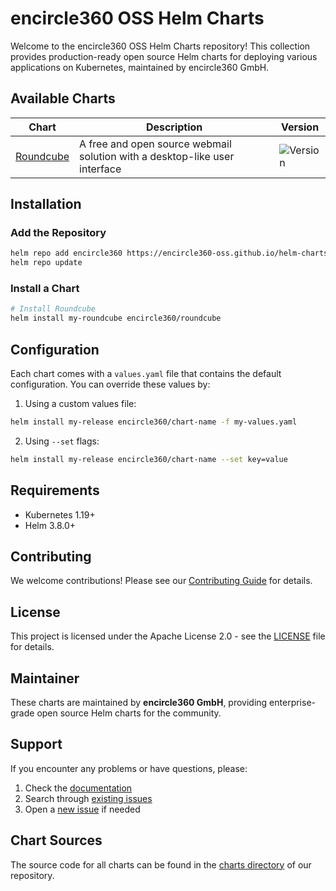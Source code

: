 # encircle360 OSS Helm Charts

Welcome to the encircle360 OSS Helm Charts repository! This collection provides production-ready open source Helm charts for deploying various applications on Kubernetes, maintained by encircle360 GmbH.

## Available Charts

| Chart | Description | Version |
|-------|-------------|---------|
| [Roundcube](charts/roundcube.md) | A free and open source webmail solution with a desktop-like user interface | ![Version](https://img.shields.io/badge/dynamic/yaml?url=https://raw.githubusercontent.com/encircle360-oss/helm-charts/main/charts/roundcube/Chart.yaml&query=$.version&label=version) |

## Installation

### Add the Repository

```bash
helm repo add encircle360 https://encircle360-oss.github.io/helm-charts
helm repo update
```

### Install a Chart

```bash
# Install Roundcube
helm install my-roundcube encircle360/roundcube
```

## Configuration

Each chart comes with a `values.yaml` file that contains the default configuration. You can override these values by:

1. Using a custom values file:
```bash
helm install my-release encircle360/chart-name -f my-values.yaml
```

2. Using `--set` flags:
```bash
helm install my-release encircle360/chart-name --set key=value
```

## Requirements

- Kubernetes 1.19+
- Helm 3.8.0+

## Contributing

We welcome contributions! Please see our [Contributing Guide](https://github.com/encircle360-oss/helm-charts/blob/main/CONTRIBUTING.md) for details.

## License

This project is licensed under the Apache License 2.0 - see the [LICENSE](https://github.com/encircle360-oss/helm-charts/blob/main/LICENSE) file for details.

## Maintainer

These charts are maintained by **encircle360 GmbH**, providing enterprise-grade open source Helm charts for the community.

## Support

If you encounter any problems or have questions, please:

1. Check the [documentation](https://encircle360-oss.github.io/helm-charts/)
2. Search through [existing issues](https://github.com/encircle360-oss/helm-charts/issues)
3. Open a [new issue](https://github.com/encircle360-oss/helm-charts/issues/new) if needed

## Chart Sources

The source code for all charts can be found in the [charts directory](https://github.com/encircle360-oss/helm-charts/tree/main/charts) of our repository.